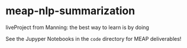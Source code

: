 # meap-nlp-summarization
liveProject from Manning: the best way to learn is by doing

See the Jupyper Notebooks in the `code` directory for MEAP deliverables!
